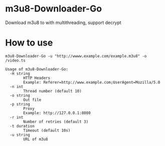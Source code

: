 # m3u8-Downloader-Go
Download m3u8 to with multithreading, support decrypt

# How to use
```
m3u8-Downloader-Go -u "http://wwww.example.com/example.m3u8" -o /video.ts

Usage of m3u8-Downloader-Go:
  -H string
        HTTP Headers
        Example: Referer=http://www.example.com;UserAgent=Mozilla/5.0
  -n int
        Thread number (default 10)
  -o string
        Out file
  -p string
        Proxy
        Example: http://127.0.0.1:8080
  -r int
        Number of retries (default 3)
  -t duration
        Timeout (default 10s)
  -u string
        URL of m3u8
```